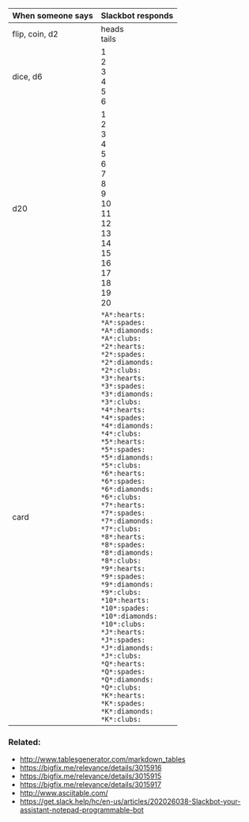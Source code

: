 | When someone says  |  Slackbot responds |
|---|---|
| flip, coin, d2  | heads<br>tails  |
| dice, d6  |  1 <br> 2 <br> 3 <br> 4 <br> 5 <br> 6 |
| d20  |  1 <br> 2 <br> 3 <br> 4 <br> 5 <br> 6 <br> 7 <br> 8 <br> 9 <br> 10 <br> 11 <br> 12 <br> 13 <br> 14 <br> 15 <br> 16 <br> 17 <br> 18 <br> 19 <br> 20 |
| card  | `*A*:hearts:` <br> `*A*:spades:` <br> `*A*:diamonds:` <br> `*A*:clubs:` <br> `*2*:hearts:` <br> `*2*:spades:` <br> `*2*:diamonds:` <br> `*2*:clubs:` <br> `*3*:hearts:` <br> `*3*:spades:` <br> `*3*:diamonds:` <br> `*3*:clubs:` <br> `*4*:hearts:` <br> `*4*:spades:` <br> `*4*:diamonds:` <br> `*4*:clubs:` <br> `*5*:hearts:` <br> `*5*:spades:` <br> `*5*:diamonds:` <br> `*5*:clubs:` <br> `*6*:hearts:` <br> `*6*:spades:` <br> `*6*:diamonds:` <br> `*6*:clubs:` <br> `*7*:hearts:` <br> `*7*:spades:` <br> `*7*:diamonds:` <br> `*7*:clubs:` <br> `*8*:hearts:` <br> `*8*:spades:` <br> `*8*:diamonds:` <br> `*8*:clubs:` <br> `*9*:hearts:` <br> `*9*:spades:` <br> `*9*:diamonds:` <br> `*9*:clubs:` <br> `*10*:hearts:` <br> `*10*:spades:` <br> `*10*:diamonds:` <br> `*10*:clubs:` <br> `*J*:hearts:` <br> `*J*:spades:` <br> `*J*:diamonds:` <br> `*J*:clubs:` <br> `*Q*:hearts:` <br> `*Q*:spades:` <br> `*Q*:diamonds:` <br> `*Q*:clubs:` <br> `*K*:hearts:` <br> `*K*:spades:` <br> `*K*:diamonds:` <br> `*K*:clubs:`  |

### Related:
- http://www.tablesgenerator.com/markdown_tables
- https://bigfix.me/relevance/details/3015916
- https://bigfix.me/relevance/details/3015915
- https://bigfix.me/relevance/details/3015917
- http://www.asciitable.com/
- https://get.slack.help/hc/en-us/articles/202026038-Slackbot-your-assistant-notepad-programmable-bot
